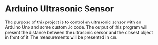 <h1>Arduino Ultrasonic Sensor</h1>
<p>The purpose of this project is to control an ultrasonic sensor with an Arduino Uno and some custom .io code. The output of this program will present the distance between the ultrasonic sensor and the closest object in front of it. The measurements will be presented in cm.</p>
